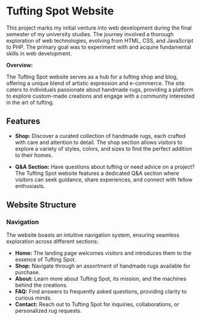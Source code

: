 # Tufting Spot Website



This project marks my initial venture into web development during the final semester of my university studies. The journey involved a thorough exploration of web technologies, evolving from HTML, CSS, and JavaScript to PHP. The primary goal was to experiment with and acquire fundamental skills in web development.

**Overview:**

The Tufting Spot website serves as a hub for a tufting shop and blog, offering a unique blend of artistic expression and e-commerce. The site caters to individuals passionate about handmade rugs, providing a platform to explore custom-made creations and engage with a community interested in the art of tufting.

## Features

- **Shop:** Discover a curated collection of handmade rugs, each crafted with care and attention to detail. The shop section allows visitors to explore a variety of styles, colors, and sizes to find the perfect addition to their homes.


- **Q&A Section:** Have questions about tufting or need advice on a project? The Tufting Spot website features a dedicated Q&A section where visitors can seek guidance, share experiences, and connect with fellow enthusiasts.

## Website Structure

### Navigation

The website boasts an intuitive navigation system, ensuring seamless exploration across different sections:

- **Home:** The landing page welcomes visitors and introduces them to the essence of Tufting Spot.
- **Shop:** Navigate through an assortment of handmade rugs available for purchase.
- **About:** Learn more about Tufting Spot, its mission, and the machines behind the creations.
- **FAQ:** Find answers to frequently asked questions, providing clarity to curious minds.
- **Contact:** Reach out to Tufting Spot for inquiries, collaborations, or personalized rug requests.


